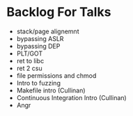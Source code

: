 # Backlog For Talks

- stack/page alignemnt
- bypassing ASLR
- bypassing DEP
- PLT/GOT
- ret to libc
- ret 2 csu
- file permissions and chmod
- Intro to fuzzing
- Makefile intro (Cullinan)
- Continuous Integration Intro (Cullinan)
- Angr
